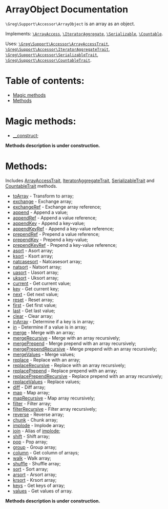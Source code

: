 # ArrayObject Documentation

`\Greg\Support\Accessor\ArrayObject` is an array as an object.

Implements: [`\ArrayAccess`](http://php.net/manual/en/class.arrayaccess.php),
            [`\IteratorAggregate`](http://php.net/manual/en/class.iteratoraggregate.php),
            [`\Serializable`](http://php.net/manual/en/class.serializable.php),
            [`\Countable`](http://php.net/manual/en/class.countable.php).

Uses: [`\Greg\Support\Accessor\ArrayAccessTrait`](ArrayAccessTrait.md),
      [`\Greg\Support\Accessor\IteratorAggregateTrait`](IteratorAggregateTrait.md),
      [`\Greg\Support\Accessor\SerializableTrait`](SerializableTrait.md),
      [`\Greg\Support\Accessor\CountableTrait`](CountableTrait.md).

# Table of contents:

* [Magic methods](#magic-methods)
* [Methods](#methods)

# Magic methods:

* [__construct](#__construct);

**Methods description is under construction.**

# Methods:

Includes [ArrayAccessTrait](ArrayAccessTrait.md),
         [IteratorAggregateTrait](IteratorAggregateTrait.md),
         [SerializableTrait](SerializableTrait.md)
         and [CountableTrait](CountableTrait.md) methods.

* [toArray](#toarray) - Transform to array;
* [exchange](#exchange) - Exchange array;
* [exchangeRef](#exchangeref) - Exchange array reference;
* [append](#append) - Append a value;
* [appendRef](#appendref) - Append a value reference;
* [appendKey](#appendkey) - Append a key-value;
* [appendKeyRef](#appendkeyref) - Append a key-value reference;
* [prependRef](#prependref) - Prepend a value reference;
* [prependKey](#prependkey) - Prepend a key-value;
* [prependKeyRef](#prependkeyref) - Prepend a key-value reference;
* [asort](#asort) - Asort array;
* [ksort](#ksort) - Ksort array;
* [natcasesort](#natcasesort) - Natcasesort array;
* [natsort](#natsort) - Natsort array;
* [uasort](#uasort) - Uasort array;
* [uksort](#uksort) - Uksort array;
* [current](#current) - Get current value;
* [key](#key) - Get current key;
* [next](#next) - Get next value;
* [reset](#reset) - Reset array;
* [first](#first) - Get first value;
* [last](#last) - Get last value;
* [clear](#clear) - Clear array;
* [inArray](#inarray) - Determine if a key is in array;
* [in](#in) - Determine if a value is in array;
* [merge](#merge) - Merge with an array;
* [mergeRecursive](#mergerecursive) - Merge with an array recursively;
* [mergePrepend](#mergeprepend) - Merge prepend with an array recursively;
* [mergePrependRecursive](#mergeprependrecursive) - Merge prepend with an array recursively;
* [mergeValues](#mergevalues) - Merge values;
* [replace](#replace) - Replace with an array;
* [replaceRecursive](#replacerecursive) - Replace with an array recursively;
* [replacePrepend](#replaceprepend) - Replace prepend with an array;
* [replacePrependRecursive](#replaceprependrecursive) - Replace prepend with an array recursively;
* [replaceValues](#replacevalues) - Replace values;
* [diff](#diff) - Diff array;
* [map](#map) - Map array;
* [mapRecursive](#maprecursive) - Map array recursively;
* [filter](#filter) - Filter array;
* [filterRecursive](#filterrecursive) - Filter array recursively;
* [reverse](#reverse) - Reverse array;
* [chunk](#chunk) - Chunk array;
* [implode](#implode) - Implode array;
* [join](#implode) - Alias of [implode](#implode);
* [shift](#implode) - Shift array;
* [pop](#pop) - Pop array;
* [group](#group) - Group array;
* [column](#column) - Get column of arrays;
* [walk](#walk) - Walk array;
* [shuffle](#shuffle) - Shuffle array;
* [sort](#sort) - Sort array;
* [arsort](#arsort) - Arsort array;
* [krsort](#krsort) - Krsort array;
* [keys](#keys) - Get keys of array;
* [values](#values) - Get values of array.

**Methods description is under construction.**

